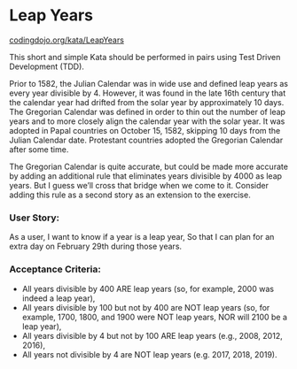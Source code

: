# Leap Years

[codingdojo.org/kata/LeapYears](https://codingdojo.org/kata/LeapYears/)

This short and simple Kata should be performed in pairs using Test Driven Development (TDD).

Prior to 1582, the Julian Calendar was in wide use and defined leap years as every year divisible by 4. However, it was
found in the late 16th century that the calendar year had drifted from the solar year by approximately 10 days. The
Gregorian Calendar was defined in order to thin out the number of leap years and to more closely align the calendar year
with the solar year. It was adopted in Papal countries on October 15, 1582, skipping 10 days from the Julian Calendar
date. Protestant countries adopted the Gregorian Calendar after some time.

The Gregorian Calendar is quite accurate, but could be made more accurate by adding an additional rule that eliminates
years divisible by 4000 as leap years. But I guess we’ll cross that bridge when we come to it. Consider adding this rule
as a second story as an extension to the exercise.

### User Story:

As a user, I want to know if a year is a leap year, So that I can plan for an extra day on February 29th during those
years.

### Acceptance Criteria:

- All years divisible by 400 ARE leap years (so, for example, 2000 was indeed a leap year),
- All years divisible by 100 but not by 400 are NOT leap years (so, for example, 1700, 1800, and 1900 were NOT leap
  years, NOR will 2100 be a leap year),
- All years divisible by 4 but not by 100 ARE leap years (e.g., 2008, 2012, 2016),
- All years not divisible by 4 are NOT leap years (e.g. 2017, 2018, 2019).
